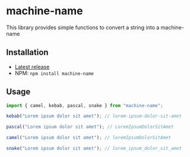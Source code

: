 # machine-name

This library provides simple functions to convert a string into a machine-name

## Installation

- [Latest release](https://github.com/mrded/machine-name/releases)
- NPM: `npm install machine-name`

## Usage
```javascript
import { camel, kebab, pascal, snake } from "machine-name";

kebab("Lorem ipsum dolor sit amet"); // lorem-ipsum-dolor-sit-amet

pascal("Lorem ipsum dolor sit amet"); // LoremIpsumDolorSitAmet

camel("Lorem ipsum dolor sit amet"); // loremIpsumDolorSitAmet

snake("Lorem ipsum dolor sit amet"); // lorem_ipsum_dolor_sit_amet
```
